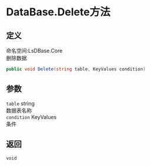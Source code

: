 # DataBase.Delete方法
## 定义
命名空间:LsDBase.Core    
删除数据   
```C#
public void Delete(string table, KeyValues condition)
```
## 参数
`table`  string    
数据表名称   
`condition` KeyValues   
条件   
## 返回
`void`
